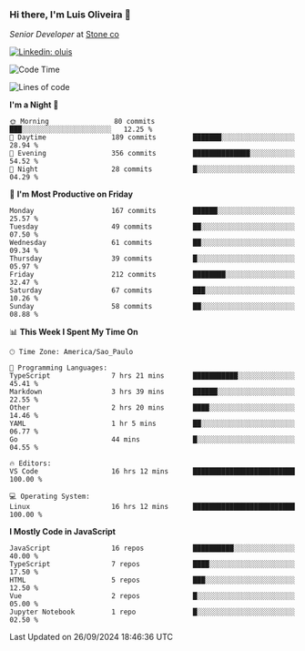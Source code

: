 ### Hi there, I'm Luis Oliveira 👋
*Senior Developer* at [Stone co](https://www.stone.com.br)  

[![Linkedin: oluis](https://img.shields.io/badge/-ooluis-blue?style=flat-square&logo=Linkedin&logoColor=white&link=https://www.linkedin.com/in/ooluis)](https://www.linkedin.com/in/ooluis/)

<!--START_SECTION:waka-->
![Code Time](http://img.shields.io/badge/Code%20Time-4%2C346%20hrs%2016%20mins-blue)

![Lines of code](https://img.shields.io/badge/From%20Hello%20World%20I%27ve%20Written-355.4%20thousand%20lines%20of%20code-blue)

**I'm a Night 🦉** 

```text
🌞 Morning                80 commits          ███░░░░░░░░░░░░░░░░░░░░░░   12.25 % 
🌆 Daytime                189 commits         ███████░░░░░░░░░░░░░░░░░░   28.94 % 
🌃 Evening                356 commits         ██████████████░░░░░░░░░░░   54.52 % 
🌙 Night                  28 commits          █░░░░░░░░░░░░░░░░░░░░░░░░   04.29 % 
```
📅 **I'm Most Productive on Friday** 

```text
Monday                   167 commits         ██████░░░░░░░░░░░░░░░░░░░   25.57 % 
Tuesday                  49 commits          ██░░░░░░░░░░░░░░░░░░░░░░░   07.50 % 
Wednesday                61 commits          ██░░░░░░░░░░░░░░░░░░░░░░░   09.34 % 
Thursday                 39 commits          █░░░░░░░░░░░░░░░░░░░░░░░░   05.97 % 
Friday                   212 commits         ████████░░░░░░░░░░░░░░░░░   32.47 % 
Saturday                 67 commits          ███░░░░░░░░░░░░░░░░░░░░░░   10.26 % 
Sunday                   58 commits          ██░░░░░░░░░░░░░░░░░░░░░░░   08.88 % 
```


📊 **This Week I Spent My Time On** 

```text
🕑︎ Time Zone: America/Sao_Paulo

💬 Programming Languages: 
TypeScript               7 hrs 21 mins       ███████████░░░░░░░░░░░░░░   45.41 % 
Markdown                 3 hrs 39 mins       ██████░░░░░░░░░░░░░░░░░░░   22.55 % 
Other                    2 hrs 20 mins       ████░░░░░░░░░░░░░░░░░░░░░   14.46 % 
YAML                     1 hr 5 mins         ██░░░░░░░░░░░░░░░░░░░░░░░   06.77 % 
Go                       44 mins             █░░░░░░░░░░░░░░░░░░░░░░░░   04.55 % 

🔥 Editors: 
VS Code                  16 hrs 12 mins      █████████████████████████   100.00 % 

💻 Operating System: 
Linux                    16 hrs 12 mins      █████████████████████████   100.00 % 
```

**I Mostly Code in JavaScript** 

```text
JavaScript               16 repos            ██████████░░░░░░░░░░░░░░░   40.00 % 
TypeScript               7 repos             ████░░░░░░░░░░░░░░░░░░░░░   17.50 % 
HTML                     5 repos             ███░░░░░░░░░░░░░░░░░░░░░░   12.50 % 
Vue                      2 repos             █░░░░░░░░░░░░░░░░░░░░░░░░   05.00 % 
Jupyter Notebook         1 repo              █░░░░░░░░░░░░░░░░░░░░░░░░   02.50 % 
```




 Last Updated on 26/09/2024 18:46:36 UTC
<!--END_SECTION:waka-->
